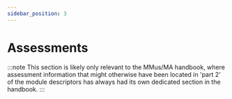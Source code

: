 ```yaml
---
sidebar_position: 3
---
```


# Assessments

:::note
This section is likely only relevant to the MMus/MA handbook, where assessment information that might otherwise have been located in 'part 2' of the module descriptors has always had its own dedicated section in the handbook.
:::
